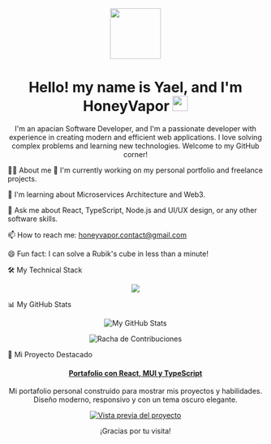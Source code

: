 <div id="header" align="center">
<img src="https://www.google.com/search?q=https://media.giphy.com/media/M9gbBd9nbDrOTu1Mqx/giphy.gif" width="100"/>
</div>

<div id="badges" align="center">

</div>

<h1 align="center">
Hello! my name is Yael, and I'm HoneyVapor
<img src="https://honeyvapor.github.io/img/me.mp4" width="30px" height="30px"/>
</h1>

<p align="center">
I'm an apacian Software Developer, and I'm a passionate developer with experience in creating modern and efficient web applications. I love solving complex problems and learning new technologies. Welcome to my GitHub corner!
</p>

👨‍💻 About me
🔭  I'm currently working on my personal portfolio and freelance projects.

🌱 I'm learning about Microservices Architecture and Web3.

💬 Ask me about React, TypeScript, Node.js and UI/UX design, or any other software skills.

📫  How to reach me: honeyvapor.contact@gmail.com

😄 Fun fact: I can solve a Rubik's cube in less than a minute!

🛠️ My Technical Stack
<p align="center">
<a href="https://skillicons.dev">
<img src="https://skillicons.dev/icons?i=ts,js,react,nodejs,python,postgres,mongodb,docker,git,vscode,fastapi,bootstrap,mui" />
</a>
</p>

📊 My GitHub Stats
<p align="center">
<img src="https://github-readme-stats.vercel.app/api?username=honeyvapor&show_icons=true&theme=tokyonight&icon_color=79ff97&hide_border=true&count_private=true" alt="My GitHub Stats"/>
</p>

<p align="center">
<img src="https://www.google.com/search?q=https://github-readme-streak-stats.herokuapp.com/%3Fuser%3DTU_USUARIO_DE_GITHUB%26theme%3Dtokyonight%26hide_border%3Dtrue" alt="Racha de Contribuciones"/>
</p>

🚀 Mi Proyecto Destacado
<div align="center">
<h4>
<a href="URL_DEL_PROYECTO_EN_VIVO" target="_blank">Portafolio con React, MUI y TypeScript</a>
</h4>
<p>Mi portafolio personal construido para mostrar mis proyectos y habilidades. Diseño moderno, responsivo y con un tema oscuro elegante.</p>
<a href="URL_DEL_REPOSITORIO" target="_blank">
<img src="https://www.google.com/search?q=https://placehold.co/600x300/1e1e2f/90caf9%3Ftext%3DVer%2BProyecto" alt="Vista previa del proyecto"/>
</a>
</div>

<div align="center">
<p>¡Gracias por tu visita!</p>
</div>
